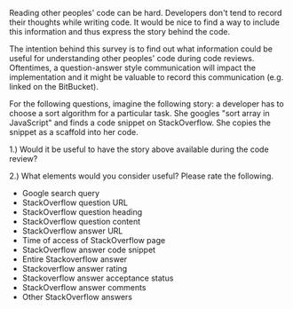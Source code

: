 Reading other peoples' code can be hard. Developers don't tend to record their thoughts while writing code. It would be nice to find a way to include this information and thus express the story behind the code. 

The intention behind this survey is to find out what information could be useful for understanding other peoples' code during code reviews. Oftentimes, a question-answer style communication will impact the implementation and it might be valuable to record this communication (e.g. linked on the BitBucket).

For the following questions, imagine the following story: a developer has to choose a sort algorithm for a particular task. She googles "sort array in JavaScript" and finds a code snippet on StackOverflow. She copies the snippet as a scaffold into her code.

1.) Would it be useful to have the story above available during the code review?

2.) What elements would you consider useful? Please rate the following.
- Google search query
- StackOverflow question URL
- StackOverflow question heading
- StackOverflow question content
- StackOverflow answer URL
- Time of access of StackOverflow page
- StackOverflow answer code snippet
- Entire Stackoverflow answer
- Stackoverflow answer rating
- Stackoverflow answer acceptance status
- StackOverflow answer comments
- Other StackOverflow answers
